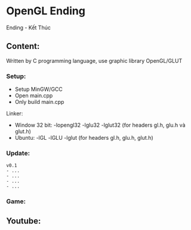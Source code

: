 # OpenGL Ending

Ending - Kết Thúc

## Content:

Written by C programming language, use graphic library OpenGL/GLUT

### Setup:

- Setup MinGW/GCC
- Open main.cpp
- Only build main.cpp

Linker:

- Window 32 bit: -lopengl32 -lglu32 -lglut32 (for headers gl.h, glu.h và glut.h)
- Ubuntu: -lGL -lGLU -lglut (for headers gl.h, glu.h, glut.h)

### Update:

```
v0.1
- ...
- ...
- ...
- ...
```

### Game:


## Youtube:

